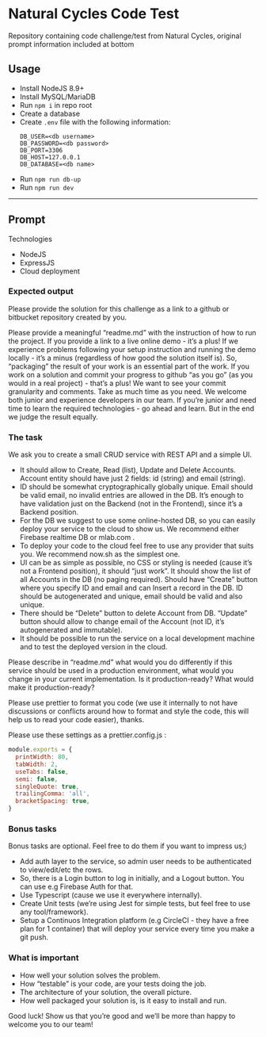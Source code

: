 # Natural Cycles Code Test

Repository containing code challenge/test from Natural Cycles, original prompt information included at bottom

## Usage

- Install NodeJS 8.9+
- Install MySQL/MariaDB
- Run `npm i` in repo root
- Create a database
- Create `.env` file with the following information:
    ```
    DB_USER=<db username>
    DB_PASSWORD=<db password>
    DB_PORT=3306
    DB_HOST=127.0.0.1
    DB_DATABASE=<db name>
    ```
- Run `npm run db-up`
- Run `npm run dev`

___

## Prompt

Technologies
- NodeJS
- ExpressJS
- Cloud deployment

### Expected output
Please provide the solution for this challenge as a link to a github or bitbucket repository created
by you.

Please provide a meaningful “readme.md” with the instruction of how to run the project. If you
provide a link to a live online demo - it’s a plus! If we experience problems following your setup
instruction and running the demo locally - it’s a minus (regardless of how good the solution itself
is). So, “packaging” the result of your work is an essential part of the work.
If you work on a solution and commit your progress to github “as you go” (as you would in a real
project) - that’s a plus! We want to see your commit granularity and comments.
Take as much time as you need. We welcome both junior and experience developers in our
team. If you’re junior and need time to learn the required technologies - go ahead and learn. But
in the end we judge the result equally.

### The task
We ask you to create a small CRUD service with REST API and a simple UI.

- It should allow to Create, Read (list), Update and Delete Accounts. Account entity should have
just 2 fields: id (string) and email (string).
- ID should be somewhat cryptographically globally unique. Email should be valid email, no
invalid entries are allowed in the DB. It’s enough to have validation just on the Backend (not in
the Frontend), since it’s a Backend position.
- For the DB we suggest to use some online-hosted DB, so you can easily deploy your service to
the cloud to show us. We recommend either Firebase realtime DB or mlab.com .
- To deploy your code to the cloud feel free to use any provider that suits you. We recommend
now.sh as the simplest one.
- UI can be as simple as possible, no CSS or styling is needed (cause it’s not a Frontend
position), it should “just work”. It should show the list of all Accounts in the DB (no paging
required). Should have “Create” button where you specify ID and email and can Insert a record
in the DB. ID should be autogenerated and unique, email should be valid and also unique.
- There should be “Delete” button to delete Account from DB. “Update” button should allow to
change email of the Account (not ID, it’s autogenerated and immutable).
- It should be possible to run the service on a local development machine and to test the
deployed version in the cloud.

Please describe in “readme.md” what would you do differently if this service should be used in a
production environment, what would you change in your current implementation. Is it
production-ready? What would make it production-ready?

Please use prettier to format you code (we use it internally to not have discussions or conflicts
around how to format and style the code, this will help us to read your code easier), thanks.

Please use these settings as a prettier.config.js :
```js
module.exports = {
  printWidth: 80,
  tabWidth: 2,
  useTabs: false,
  semi: false,
  singleQuote: true,
  trailingComma: 'all',
  bracketSpacing: true,
}
```

### Bonus tasks
Bonus tasks are optional. Feel free to do them if you want to impress us;)
- Add auth layer to the service, so admin user needs to be authenticated to view/edit/etc the rows.
- So, there is a Login button to log in initially, and a Logout button. You can use e.g Firebase Auth
for that.
- Use Typescript (cause we use it everywhere internally).
- Create Unit tests (we’re using Jest for simple tests, but feel free to use any tool/framework).
- Setup a Continuos Integration platform (e.g CircleCI - they have a free plan for 1 container) that
will deploy your service every time you make a git push.

### What is important
- How well your solution solves the problem.
- How “testable” is your code, are your tests doing the job.
- The architecture of your solution, the overall picture.
- How well packaged your solution is, is it easy to install and run.

Good luck! Show us that you’re good and we’ll be more than happy to welcome you to our team!

